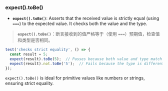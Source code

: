 ### expect().toBe()

- **`expect().toBe()`**: Asserts that the received value is strictly equal (using `===`) to the expected value. It checks both the value and the type.

> **`expect().toBe()`**：断言接收到的值严格等于（使用 `===`）预期值，检查值和类型是否相同。
>
> <audio src="C:\Users\10691\Downloads\`expect().to Be.mp3"></audio>

```js
test('checks strict equality', () => {
  const result = 5;
  expect(result).toBe(5);  // Passes because both value and type match
  expect(result).not.toBe('5');  // Fails because the type is different ('5' is a string)
});
```

`expect().toBe()` is ideal for primitive values like numbers or strings, ensuring strict equality.